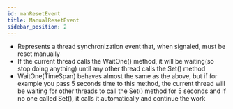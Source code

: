 ```yaml
---
id: manResetEvent
title: ManualResetEvent
sidebar_position: 2
---
```


- Represents a thread synchronization event that, when signaled, must be reset manually
- If the current thread calls the WaitOne() method, it will be waiting(so stop doing anything) until any other thread calls the Set() method
- WaitOne(TimeSpan) behaves almost the same as the above, but if for example you pass 5 seconds time to this method, the current thread will be waiting for other threads to call the Set() method for 5 seconds and if no one called Set(), it calls it automatically and continue the work
